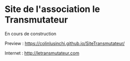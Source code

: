 # Site de l'association le Transmutateur

En cours de construction

Preview : https://colinlusinchi.github.io/SiteTransmutateur/

Internet : http://letransmutateur.com


